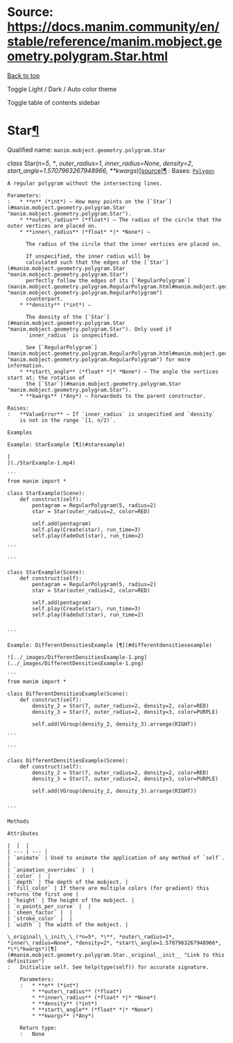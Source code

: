 # Source: https://docs.manim.community/en/stable/reference/manim.mobject.geometry.polygram.Star.html

[Back to top](#)

Toggle Light / Dark / Auto color theme

Toggle table of contents sidebar

Star[¶](#star "Link to this heading")
=====================================

Qualified name: `manim.mobject.geometry.polygram.Star`

*class* Star(*n=5*, *\**, *outer\_radius=1*, *inner\_radius=None*, *density=2*, *start\_angle=1.5707963267948966*, *\*\*kwargs*)[[source]](../_modules/manim/mobject/geometry/polygram.html#Star)[¶](#manim.mobject.geometry.polygram.Star "Link to this definition")
:   Bases: [`Polygon`](manim.mobject.geometry.polygram.Polygon.html#manim.mobject.geometry.polygram.Polygon "manim.mobject.geometry.polygram.Polygon")

    A regular polygram without the intersecting lines.

    Parameters:
    :   * **n** (*int*) – How many points on the [`Star`](#manim.mobject.geometry.polygram.Star "manim.mobject.geometry.polygram.Star").
        * **outer\_radius** (*float*) – The radius of the circle that the outer vertices are placed on.
        * **inner\_radius** (*float* *|* *None*) –

          The radius of the circle that the inner vertices are placed on.

          If unspecified, the inner radius will be
          calculated such that the edges of the [`Star`](#manim.mobject.geometry.polygram.Star "manim.mobject.geometry.polygram.Star")
          perfectly follow the edges of its [`RegularPolygram`](manim.mobject.geometry.polygram.RegularPolygram.html#manim.mobject.geometry.polygram.RegularPolygram "manim.mobject.geometry.polygram.RegularPolygram")
          counterpart.
        * **density** (*int*) –

          The density of the [`Star`](#manim.mobject.geometry.polygram.Star "manim.mobject.geometry.polygram.Star"). Only used if
          `inner_radius` is unspecified.

          See [`RegularPolygram`](manim.mobject.geometry.polygram.RegularPolygram.html#manim.mobject.geometry.polygram.RegularPolygram "manim.mobject.geometry.polygram.RegularPolygram") for more information.
        * **start\_angle** (*float* *|* *None*) – The angle the vertices start at; the rotation of
          the [`Star`](#manim.mobject.geometry.polygram.Star "manim.mobject.geometry.polygram.Star").
        * **kwargs** (*Any*) – Forwardeds to the parent constructor.

    Raises:
    :   **ValueError** – If `inner_radius` is unspecified and `density`
        is not in the range `[1, n/2)`.

    Examples

    Example: StarExample [¶](#starexample)

    [
    ](./StarExample-1.mp4)

    ```
    from manim import *

    class StarExample(Scene):
        def construct(self):
            pentagram = RegularPolygram(5, radius=2)
            star = Star(outer_radius=2, color=RED)

            self.add(pentagram)
            self.play(Create(star), run_time=3)
            self.play(FadeOut(star), run_time=2)

    ```

    ```

    class StarExample(Scene):
        def construct(self):
            pentagram = RegularPolygram(5, radius=2)
            star = Star(outer_radius=2, color=RED)

            self.add(pentagram)
            self.play(Create(star), run_time=3)
            self.play(FadeOut(star), run_time=2)


    ```

    Example: DifferentDensitiesExample [¶](#differentdensitiesexample)

    ![../_images/DifferentDensitiesExample-1.png](../_images/DifferentDensitiesExample-1.png)

    ```
    from manim import *

    class DifferentDensitiesExample(Scene):
        def construct(self):
            density_2 = Star(7, outer_radius=2, density=2, color=RED)
            density_3 = Star(7, outer_radius=2, density=3, color=PURPLE)

            self.add(VGroup(density_2, density_3).arrange(RIGHT))

    ```

    ```

    class DifferentDensitiesExample(Scene):
        def construct(self):
            density_2 = Star(7, outer_radius=2, density=2, color=RED)
            density_3 = Star(7, outer_radius=2, density=3, color=PURPLE)

            self.add(VGroup(density_2, density_3).arrange(RIGHT))


    ```

    Methods

    Attributes

    |  |  |
    | --- | --- |
    | `animate` | Used to animate the application of any method of `self`. |
    | `animation_overrides` |  |
    | `color` |  |
    | `depth` | The depth of the mobject. |
    | `fill_color` | If there are multiple colors (for gradient) this returns the first one |
    | `height` | The height of the mobject. |
    | `n_points_per_curve` |  |
    | `sheen_factor` |  |
    | `stroke_color` |  |
    | `width` | The width of the mobject. |

    \_original\_\_init\_\_(*n=5*, *\**, *outer\_radius=1*, *inner\_radius=None*, *density=2*, *start\_angle=1.5707963267948966*, *\*\*kwargs*)[¶](#manim.mobject.geometry.polygram.Star._original__init__ "Link to this definition")
    :   Initialize self. See help(type(self)) for accurate signature.

        Parameters:
        :   * **n** (*int*)
            * **outer\_radius** (*float*)
            * **inner\_radius** (*float* *|* *None*)
            * **density** (*int*)
            * **start\_angle** (*float* *|* *None*)
            * **kwargs** (*Any*)

        Return type:
        :   None